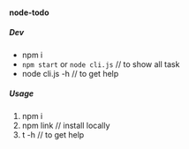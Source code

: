 #### node-todo
##### Dev
- npm i
- `npm start` or `node cli.js`     // to show all task
- node cli.js -h        // to get help
##### Usage
1. npm i
2. npm link     // install locally
3. t -h      // to get help
